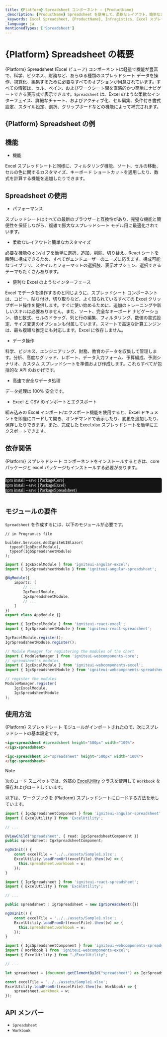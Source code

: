```yaml
---
title: {Platform} Spreadsheet コンポーネント – {ProductName}
_description: {ProductName} Spreadsheet を使用して、柔軟なレイアウト、簡単なカスタマイズ オプション、Excel のような便利なインターフェイスを利用できます。表データを好きなように管理できます。
_keywords: Excel Spreadsheet, {ProductName}, Infragistics, Excel スプレッドシート, インフラジスティックス
_language: ja
mentionedTypes: ['Spreadsheet']
---
```

# {Platform} Spreadsheet の概要

{Platform} Spreadsheet (Excel ビューア) コンポーネントは軽量で機能が豊富で、科学、ビジネス、財務など、あらゆる種類のスプレッドシート データを操作、視覚化、編集するために必要なすべてのオプションが用意されています。すべての情報は、セル、ペイン、およびワークシート間を直感的かつ簡単にナビゲートできる表形式で表示できます。`Spreadsheet` は、Excel のような柔軟なインターフェイス、詳細なチャート、およびアクティブ化、セル編集、条件付き書式設定、スタイル設定、選択、クリップボードなどの機能によって補完されます。

## {Platform} Spreadsheet の例

<code-view style="height: 500px"
           data-demos-base-url="{environment:dvDemosBaseUrl}"
           iframe-src="{environment:dvDemosBaseUrl}/excel/spreadsheet-overview"
           alt="{Platform} Spreadsheet の例"
           github-src="excel/spreadsheet/overview">
</code-view>

<div class="divider--half"></div>

## 機能

* 機能

Excel スプレッドシートと同様に、フィルタリング機能、ソート、セルの移動、セルの色に関するカスタマイズ、キーボード ショートカットを適用したり、数式を計算する機能を追加したりできます。

## Spreadsheet の使用

* パフォーマンス

スプレッドシートはすべての最新のブラウザーと互換性があり、完璧な機能と簡便性を保証しながら、複雑で膨大なスプレッドシート モデル用に最適化されています。

* 柔軟なレイアウトと簡単なカスタマイズ

必要な機能のオン/オフを簡単に選択、追加、削除、切り替え、React シートを瞬時に構成できるため、すべてがエンドユーザーのニーズに応えます。構成可能なライブラリ、スタイルとフォーマットの選択肢、表示オプション、選択できるテーマもたくさんあります。

* 便利な Excel のようなインターフェース

Excel でデータを操作するのと同じように、スプレッドシート コンポーネントは、コピー、貼り付け、切り取りなど、よく知られているすべての Excel クリップボード操作を提供します。すぐに使い始めるために、追加のトレーニングや新しいスキルは必要ありません。また、ソート、完全なキーボード ナビゲーション、値と数式、セルのドラッグ、列と行の編集、フィルタリング、数値の書式設定、サイズ変更のオプションも付属しています。スマートで高速な計算エンジンは、最も複雑な推定にも対応します。Excel に依存しません。

* データ操作

科学、ビジネス、エンジニアリング、財務、教育のデータを収集して管理します。分析、高度なグリッド、レポート、データ入力フォーム、予算編成、予測シナリオ、カスタム スプレッドシートを準備および作成します。これらすべてが包括的な API のおかげです。

* 高速で安全なデータ処理

データ処理は 100% 安全です。

* Excel と CSV のインポートとエクスポート

組み込みの Excel インポート/エクスポート機能を使用すると、Excel ドキュメントを即座にロードして開き、オンデマンドで表示したり、変更を追加したり、保存したりできます。また、完成した Excel.xlsx スプレッドシートを簡単にエクスポートできます。

## 依存関係
{Platform} スプレッドシート コンポーネントをインストールするときは、core パッケージと excel パッケージもインストールする必要があります。

<pre style="background:#141414;color:white;display:inline-block;padding:16x;margin-top:10px;font-family:'Consolas';border-radius:5px;width:100%">
npm install --save {PackageCore}
npm install --save {PackageExcel}
npm install --save {PackageSpreadsheet}
</pre>


## モジュールの要件

`Spreadsheet` を作成するには、以下のモジュールが必要です。


```razor
// in Program.cs file

builder.Services.AddIgniteUIBlazor(
  typeof(IgbExcelModule),
  typeof(IgbSpreadsheetModule)
);
```

```ts
import { IgxExcelModule } from 'igniteui-angular-excel';
import { IgxSpreadsheetModule } from 'igniteui-angular-spreadsheet';

@NgModule({
    imports: [
        // ...
        IgxExcelModule,
        IgxSpreadsheetModule,
        // ...
    ]
})
export class AppModule {}
```

```ts
import { IgrExcelModule } from 'igniteui-react-excel';
import { IgrSpreadsheetModule } from 'igniteui-react-spreadsheet';

IgrExcelModule.register();
IgrSpreadsheetModule.register();
```

```ts
// Module Manager for registering the modules of the chart
import { ModuleManager } from 'igniteui-webcomponents-core';
// spreadsheet's modules
import { IgcExcelModule } from 'igniteui-webcomponents-excel';
import { IgcSpreadsheetModule } from 'igniteui-webcomponents-spreadsheet';

// register the modules
ModuleManager.register(
    IgcExcelModule,
    IgcSpreadsheetModule
);
```

<div class="divider--half"></div>

## 使用方法
{Platform} スプレッドシート モジュールがインポートされたので、次にスプレッドシートの基本設定です。

```html
<igx-spreadsheet #spreadsheet height="500px" width="100%">
</igx-spreadsheet>
```

```html
<igc-spreadsheet id="spreadsheet" height="500px" width="100%">
</igc-spreadsheet>
```

> [!NOTE]
>
> 次のコード スニペットでは、外部の [ExcelUtility](excel-utility.md) クラスを使用して `Workbook` を保存およびロードしています。

以下は、ワークブックを {Platform} スプレッドシートにロードする方法を示しています。

```ts
import { IgxSpreadsheetComponent } from 'igniteui-angular-spreadsheet';
import { ExcelUtility } from 'ExcelUtility';

// ...

@ViewChild("spreadsheet", { read: IgxSpreadsheetComponent })
public spreadsheet: IgxSpreadsheetComponent;

ngOnInit() {
    const excelFile = '../../assets/Sample1.xlsx';
    ExcelUtility.loadFromUrl(excelFile).then((w) => {
      this.spreadsheet.workbook = w;
    });
}
```

```ts
import { IgrSpreadsheet } from 'igniteui-react-spreadsheet';
import { ExcelUtility } from 'ExcelUtility';

// ...

public spreadsheet : IgrSpreadsheet = new IgrSpreadsheet({})

ngOnInit() {
    const excelFile = '../../assets/Sample1.xlsx';
    ExcelUtility.loadFromUrl(excelFile).then((w) => {
      this.spreadsheet.workbook = w;
    });
}
```

```ts
import { IgcSpreadsheetComponent } from 'igniteui-webcomponents-spreadsheet';
import { Workbook } from 'igniteui-webcomponents-excel';
import { ExcelUtility } from "./ExcelUtility";

// ...

let spreadsheet = (document.getElementById("spreadsheet") as IgcSpreadsheetComponent);

const excelFile = '../../assets/Sample1.xlsx';
ExcelUtility.loadFromUrl(excelFile).then((w: Workbook) => {
    spreadsheet.workbook = w;
});

```

## API メンバー

 - `Spreadsheet`
 - `Workbook`